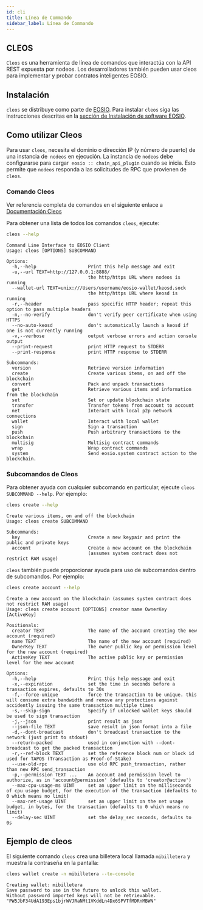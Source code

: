 ```yaml
---
id: cli
title: Línea de Commando
sidebar_label: Línea de Commando
---
```


## CLEOS 

`Cleos` es una herramienta de línea de comandos que interactúa con la API REST expuesta por nodeos. Los desarrolladores también pueden usar cleos para implementar y probar contratos inteligentes EOSIO.

## Instalación

`cleos` se distribuye como parte de [EOSIO](https://github.com/EOSIO/eos/blob/master/README.md). Para instalar `cleos` siga las instrucciones descritas en la [sección de Instalación de software EOSIO](https://developers.eos.io/manuals/eos/latest/install/index).

## Como utilizar Cleos

Para usar `cleos`, necesita el dominio o dirección IP (y número de puerto) de una instancia de` nodeos` en ejecución. La instancia de `nodeos` debe configurarse para cargar` eosio :: chain_api_plugin` cuando se inicia. Esto permite que `nodeos` responda a las solicitudes de RPC que provienen de` cleos`.

### Comando Cleos

Ver referencia completa de comandos en el siguiente enlace a [Documentación Cleos](https://developers.eos.io/manuals/eos/latest/cleos/index)

Para obtener una lista de todos los comandos `cleos`, ejecute:

```sh
cleos --help
```

```console
Command Line Interface to EOSIO Client
Usage: cleos [OPTIONS] SUBCOMMAND

Options:
  -h,--help                   Print this help message and exit
  -u,--url TEXT=http://127.0.0.1:8888/
                              the http/https URL where nodeos is running
  --wallet-url TEXT=unix:///Users/username/eosio-wallet/keosd.sock
                              the http/https URL where keosd is running
  -r,--header                 pass specific HTTP header; repeat this option to pass multiple headers
  -n,--no-verify              don't verify peer certificate when using HTTPS
  --no-auto-keosd             don't automatically launch a keosd if one is not currently running
  -v,--verbose                output verbose errors and action console output
  --print-request             print HTTP request to STDERR
  --print-response            print HTTP response to STDERR

Subcommands:
  version                     Retrieve version information
  create                      Create various items, on and off the blockchain
  convert                     Pack and unpack transactions
  get                         Retrieve various items and information from the blockchain
  set                         Set or update blockchain state
  transfer                    Transfer tokens from account to account
  net                         Interact with local p2p network connections
  wallet                      Interact with local wallet
  sign                        Sign a transaction
  push                        Push arbitrary transactions to the blockchain
  multisig                    Multisig contract commands
  wrap                        Wrap contract commands
  system                      Send eosio.system contract action to the blockchain.
```

### Subcomandos de Cleos

Para obtener ayuda con cualquier subcomando en particular, ejecute `cleos SUBCOMMAND --help`. Por ejemplo:

```sh
cleos create --help
```

```console
Create various items, on and off the blockchain
Usage: cleos create SUBCOMMAND

Subcommands:
  key                         Create a new keypair and print the public and private keys
  account                     Create a new account on the blockchain
                              (assumes system contract does not restrict RAM usage)
```

`cleos` también puede proporcionar ayuda para uso de subcomandos dentro de subcomandos. Por ejemplo:

```sh
cleos create account --help
```

```console
Create a new account on the blockchain (assumes system contract does not restrict RAM usage)
Usage: cleos create account [OPTIONS] creator name OwnerKey [ActiveKey]

Positionals:
  creator TEXT                The name of the account creating the new account (required)
  name TEXT                   The name of the new account (required)
  OwnerKey TEXT               The owner public key or permission level for the new account (required)
  ActiveKey TEXT              The active public key or permission level for the new account

Options:
  -h,--help                   Print this help message and exit
  -x,--expiration             set the time in seconds before a transaction expires, defaults to 30s
  -f,--force-unique           force the transaction to be unique. this will consume extra bandwidth and remove any protections against accidently issuing the same transaction multiple times
  -s,--skip-sign              Specify if unlocked wallet keys should be used to sign transaction
  -j,--json                   print result as json
  --json-file TEXT            save result in json format into a file
  -d,--dont-broadcast         don't broadcast transaction to the network (just print to stdout)
  --return-packed             used in conjunction with --dont-broadcast to get the packed transaction
  -r,--ref-block TEXT         set the reference block num or block id used for TAPOS (Transaction as Proof-of-Stake)
  --use-old-rpc               use old RPC push_transaction, rather than new RPC send_transaction
  -p,--permission TEXT ...    An account and permission level to authorize, as in 'account@permission' (defaults to 'creator@active')
  --max-cpu-usage-ms UINT     set an upper limit on the milliseconds of cpu usage budget, for the execution of the transaction (defaults to 0 which means no limit)
  --max-net-usage UINT        set an upper limit on the net usage budget, in bytes, for the transaction (defaults to 0 which means no limit)
  --delay-sec UINT            set the delay_sec seconds, defaults to 0s
```

## Ejemplo de cleos

El siguiente comando `cleos` crea una billetera local llamada `mibilletera` y muestra la contraseña en la pantalla:

```sh
cleos wallet create -n mibilletera --to-console
```

```console
Creating wallet: mibilletera
Save password to use in the future to unlock this wallet.
Without password imported keys will not be retrievable.
"PW5JbF34UdA193Eps1bjrWVJRaNMt1VKddLn4Dx6SPVTfMDRnMBWN"
```
